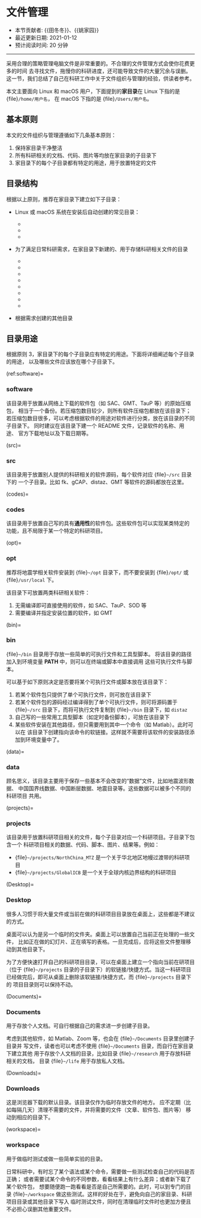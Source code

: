 # 文件管理

- 本节贡献者: {{田冬冬}}、{{姚家园}}
- 最近更新日期: 2021-01-12
- 预计阅读时间: 20 分钟

---

采用合理的策略管理电脑文件是非常重要的。不合理的文件管理方式会使你花费更多的时间
去寻找文件，拖慢你的科研进度，还可能导致文件的大量冗余与误删。
这一节，我们总结了自己在科研工作中关于文件组织与管理的经验，供读者参考。

本文主要面向 Linux 和 macOS 用户，下面提到的**家目录**在 Linux 下指的是 {file}`/home/用户名`，
在 macOS 下指的是 {file}`/Users/用户名`。

## 基本原则

本文的文件组织与管理遵循如下几条基本原则：

1. 保持家目录干净整洁
2. 所有科研相关的文档、代码、图片等均放在家目录的子目录下
3. 家目录下的每个子目录都有特定的用途，用于放置特定的文件

## 目录结构

根据以上原则，推荐在家目录下建立如下子目录：

- Linux 或 macOS 系统在安装后自动创建的常见目录：

  - [](Desktop)
  - [](Documents)
  - [](Downloads)

- 为了满足日常科研需求，在家目录下新建的、用于存储科研相关文件的目录

  - [](ref:software)
  - [](src)
  - [](codes)
  - [](opt)
  - [](bin)
  - [](data)
  - [](projects)
  - [](workspace)

- 根据需求创建的其他目录

## 目录用途

根据原则 3，家目录下的每个子目录应有特定的用途。下面将详细阐述每个子目录的用途，
以及哪些文件应该放在哪个子目录下。

(ref:software)=
### software

该目录用于放置从网络上下载的软件包（如 SAC、GMT、TauP 等）的原始压缩包，
相当于一个备份。若压缩包数目较少，则所有软件压缩包都放在该目录下；
若压缩包数目很多，可以考虑根据软件的用途对软件进行分类，放在该目录的不同子目录下。
同时建议在该目录下建一个 README 文件，记录软件的名称、用途、
官方下载地址以及下载日期等。

(src)=
### src

该目录用于放置别人提供的科研相关的软件源码，每个软件对应 {file}`~/src` 目录下的
一个子目录。比如 fk、gCAP、distaz、GMT 等软件的源码都放在这里。

(codes)=
### codes

该目录用于放置自己写的具有**通用性**的软件包。这些软件包可以实现某类特定的
功能，且不局限于某一个特定的科研项目。

(opt)=
### opt

推荐将地震学相关软件安装到 {file}`~/opt` 目录下，而不要安装到
{file}`/opt/` 或 {file}`/usr/local` 下。

该目录下可放置两类科研相关软件：

1. 无需编译即可直接使用的软件，如 SAC、TauP、SOD 等
2. 需要编译并指定安装位置的软件，如 GMT

(bin)=
### bin

{file}`~/bin` 目录用于存放一些简单的可执行文件和工具型脚本。
将该目录的路径加入到环境变量 **PATH** 中，则可以在终端或脚本中直接调用
这些可执行文件与脚本。

可以基于如下原则决定是否要将某个可执行文件或脚本放在该目录下：

1. 若某个软件包只提供了单个可执行文件，则可放在该目录下
2. 若某个软件包的源码经过编译得到了单个可执行文件，则可将源码置于 {file}`~/src`
   目录下，而将可执行文件复制到 {file}`~/bin` 目录下，如 `distaz`
3. 自己写的一些常用工具型脚本（如定时备份脚本），可放在该目录下
4. 某些软件安装在其他路径，但只需要用到其中一个命令（如 Matlab）。此时可以在
   该目录下创建指向该命令的软链接。这样就不需要将该软件的安装路径添加到环境变量中了。

(data)=
### data

顾名思义，该目录主要用于保存一些基本不会改变的“数据”文件，比如地震波形数据、
中国国界线数据、中国断层数据、地震目录等。这些数据可以被多个不同的科研项目
共用。

(projects)=
### projects

该目录用于放置科研项目相关的文件，每个子目录对应一个科研项目。子目录下包含一个
科研项目相关的数据、代码、脚本、图片、结果等。例如：

- {file}`~/projects/NorthChina_MTZ` 是一个关于华北地区地幔过渡带的科研项目
- {file}`~/projects/GlobalICB` 是一个关于全球内核边界结构的科研项目

(Desktop)=
### Desktop

很多人习惯于将大量文件或当前在做的科研项目目录放在桌面上，这些都是不建议的方式。

桌面可以认为是另一个临时的文件夹。桌面上可以放置自己当前正在处理的一些文件，
比如正在做的幻灯片、正在填写的表格。一旦完成后，应将这些文件整理移动到其他目录下。

为了方便快速打开自己的科研项目目录，可以在桌面上建立一个指向当前在研项目
（位于 {file}`~/projects` 目录的子目录下）的软链接/快捷方式。当这一科研项目
已经做完后，即可从桌面上删除该软链接/快捷方式，而 {file}`~/projects` 目录下的
项目目录则可以保持不动。

(Documents)=
### Documents

用于存放个人文档。可自行根据自己的需求进一步创建子目录。

考虑到其他软件，如 Matlab、Zoom 等，也会在 {file}`~/Documents` 目录里创建子目录并
写文件，读者也可以考虑不使用 {file}`~/Documents` 目录，而自行在家目录下建立其他
用于存放个人文档的目录，比如目录 {file}`~/research` 用于存放科研相关的文档，
目录 {file}`~/life` 用于存放私人文档。

(Downloads)=
### Downloads

这是浏览器下载的默认目录。该目录仅作为临时存放文件的地方。
应不定期（比如每隔几天）清理不需要的文件，并将需要的文件（文章、软件包、图片等）
移动到相应的目录下。

(workspace)=
### workspace

用于做临时测试或做一些简单实验的目录。

日常科研中，有时忘了某个语法或某个命令，需要做一些测试检查自己的代码是否正确；
或者需要试某个命令的不同参数，看看结果上有什么差异；或者新下载了某个软件包，
想要随便跑一跑看看是否是自己所需要的。此时，可以到专门的目录 {file}`~/workspace`
做这些测试。这样的好处在于，避免向自己的家目录、科研项目目录或其他目录下写入
临时测试文件，同时在清理临时文件时也更加方便且不必担心误删其他重要文件。
